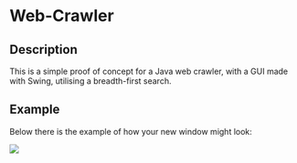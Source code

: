 # Web-Crawler

## Description

This is a simple proof of concept for a Java web crawler, with a GUI made with Swing, utilising a breadth-first search.

## Example

Below there is the example of how your new window might look:

![ ](https://i.imgur.com/dMtb4dR.png)
